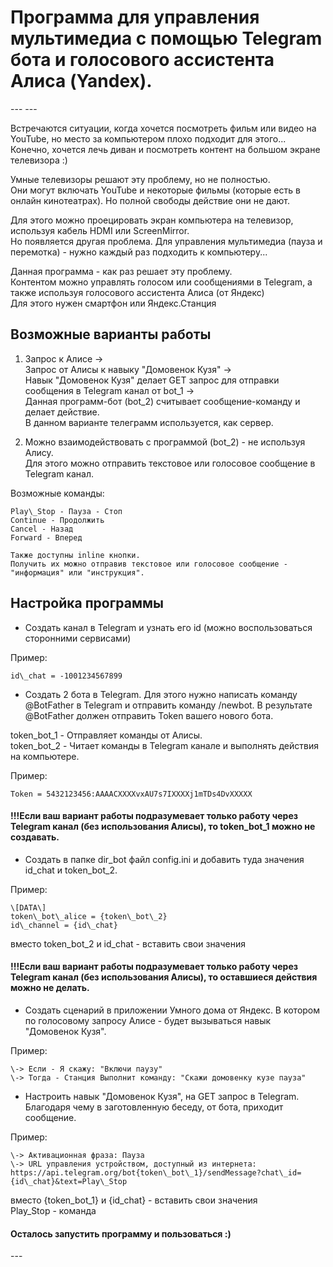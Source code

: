 Программа для управления мультимедиа с помощью Telegram бота и голосового ассистента Алиса (Yandex).
==============================================================

\--- ---

Встречаются ситуации, когда хочется посмотреть фильм или видео на YouTube, но место за компьютером плохо подходит для этого...  
Конечно, хочется лечь диван и посмотреть контент на большом экране телевизора :)  

Умные телевизоры решают эту проблему, но не полностью.  
Они могут включать YouTube и некоторые фильмы (которые есть в онлайн кинотеатрах). Но полной свободы действие они не дают.  

Для этого можно проецировать экран компьютера на телевизор, используя кабель HDMI или ScreenMirror.  
Но появляется другая проблема. Для управления мультимедиа (пауза и перемотка) - нужно каждый раз подходить к компьютеру...  

Данная программа - как раз решает эту проблему.  
Контентом можно управлять голосом или сообщениями в Telegram, а также используя голосового ассистента Алиса (от Яндекс)  
Для этого нужен смартфон или Яндекс.Станция

Возможные варианты работы
-------------------------

1.  Запрос к Алисе ->  
    Запрос от Алисы к навыку "Домовенок Кузя" ->  
    Навык "Домовенок Кузя" делает GET запрос для отправки сообщения в Telegram канал от bot\_1 ->  
    Данная программ-бот (bot\_2) считывает сообщение-команду и делает действие.  
В данном варианте телеграмм используется, как сервер.  


2.  Можно взаимодействовать с программой (bot\_2) - не используя Алису.  
    Для этого можно отправить текстовое или голосовое сообщение в Telegram канал.  

Возможные команды:  

    Play\_Stop - Пауза - Стоп  
    Continue - Продолжить  
    Cancel - Назад  
    Forward - Вперед  

    Также доступны inline кнопки.  
    Получить их можно отправив текстовое или голосовое сообщение - "информация" или "инструкция".  


Настройка программы
-------------------

*   Создать канал в Telegram и узнать его id (можно воспользоваться сторонними сервисами)  

Пример:  

    id\_chat = -1001234567899  


*   Создать 2 бота в Telegram. Для этого нужно написать команду @BotFather в Telegram и отправить команду /newbot. В результате @BotFather должен отправить Token вашего нового бота.  

token\_bot\_1 - Отправляет команды от Алисы.  
token\_bot\_2 - Читает команды в Telegram канале и выполнять действия на компьютере.  

Пример:  

    Token = 5432123456:AAAACXXXXvxAU7s7IXXXXj1mTDs4DvXXXXX  

#### !!!Если ваш вариант работы подразумевает только работу через Telegram канал (без использования Алисы), то token\_bot\_1 можно не создавать.


*   Создать в папке dir\_bot файл config.ini и добавить туда значения id\_chat и token\_bot\_2.

 Пример:  

    \[DATA\]  
    token\_bot\_alice = {token\_bot\_2}  
    id\_channel = {id\_chat}  

вместо token\_bot\_2 и id\_chat - вставить свои значения  


#### !!!Если ваш вариант работы подразумевает только работу через Telegram канал (без использования Алисы), то оставшиеся действия можно не делать.

*   Создать сценарий в приложении Умного дома от Яндекс. В котором по голосовому запросу Алисе - будет вызываться навык "Домовенок Кузя".  

Пример:

    \-> Если - Я скажу: "Включи паузу"  
    \-> Тогда - Станция Выполнит команду: "Скажи домовенку кузе пауза"  


*   Настроить навык "Домовенок Кузя", на GET запрос в Telegram. Благодаря чему в заготовленную беседу, от бота, приходит сообщение.  

Пример:

    \-> Активационная фраза: Пауза  
    \-> URL управления устройством, доступный из интернета: https://api.telegram.org/bot{token\_bot\_1}/sendMessage?chat\_id={id\_chat}&text=Play\_Stop  
    
вместо {token\_bot\_1} и {id\_chat} - вставить свои значения  
Play\_Stop - команда  


#### Осталось запустить программу и пользоваться :)

\---
